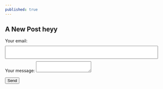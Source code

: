 ```yaml
---
published: true
---
```

## A New Post heyy

<!DOCTYPE html>
<html>
<head>
<style> 
input[type=text] {
  width: 100%;
  padding: 12px 20px;
  margin: 8px 0;
  box-sizing: border-box;
}
</style>
</head>
<body>

<form
  action="https://formspree.io/mlepklrp"
  method="POST"
>
  <label>
    Your email:
    <input type="text" name="_replyto">
  </label>
  <label>
    Your message:
    <textarea name="message"></textarea>
  </label>

  <!-- your other form fields go here -->

  <button type="submit">Send</button>
</form>
